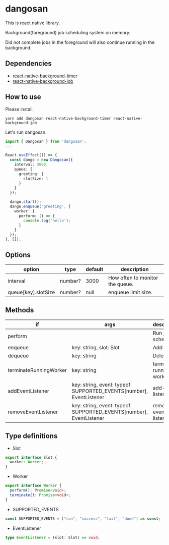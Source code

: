 # dangosan

This is react native library.

Background(foreground) job scheduling system on memory.

Did not complete jobs in the foreground will also continue running in the background.

## Dependencies

- [react-native-background-timer](https://github.com/ocetnik/react-native-background-timer)
- [react-native-background-job](https://github.com/vikeri/react-native-background-job)

## How to use

Please install.

```
yarn add dangosan react-native-background-timer react-native-background-job
```

Let's run dangosan.

```typescript
import { Dangosan } from 'dangosan';
...

React.useEffect(() => {
  const dango = new Dangosan({
    interval: 3000,
    queue: {
      greeting: {
        slotSize: 1
      }
    }
  });

  dango.start();
  dango.enqueue('greeting', {
    worker: {
      perform: () => {
        console.log('hello');
      }
    }
  });
}, []);
```

## Options

|option| type | default | description |
|------|------|---------|-------------|
|interval|number?| 3000 | How often to monitor the queue. |
|queue[key].slotSize|number?| null | enqueue limit size. |

## Methods

| if                    | args                       |               description |
|-----------------------|----------------------------|---------------------------|
|perform                |                            | Run job schedule. |
|enqueue                | key: string, slot: Slot    | Add job. |
|dequeue                | key: string                | Delete job.  |
|terminateRunningWorker | key: string                | terminate running worker. |
|addEventListener       | key: string, event: typeof SUPPORTED_EVENTS[number], EventListener | add event listener. |
|removeEventListener    | key: string, event: typeof SUPPORTED_EVENTS[number], EventListener | remove event listener. |


## Type definitions

- Slot

```typescript
export interface Slot {
  worker: Worker;
}
```

- Worker

```typescript
export interface Worker {
  perform(): Promise<void>;
  terminate(): Promise<void>;
}
```

- SUPPORTED_EVENTS

```typescript
const SUPPORTED_EVENTS = ["run", "success", "fail", "done"] as const;
```

- EventListener

```typescript
type EventListener = (slot: Slot) => void;
```
